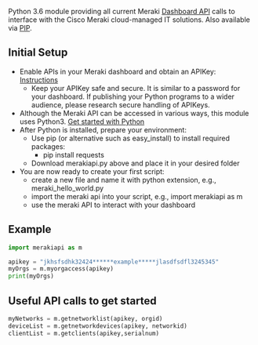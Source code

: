 Python 3.6 module providing all current Meraki [Dashboard API](https://dashboard.meraki.com/api_docs) calls to interface with the Cisco Meraki cloud-managed IT solutions.
Also available via [PIP](https://pypi.python.org/pypi/meraki/).


## Initial Setup
* Enable APIs in your Meraki dashboard and obtain an APIKey: [Instructions](https://documentation.meraki.com/zGeneral_Administration/Other_Topics/The_Cisco_Meraki_Dashboard_API) 
  * Keep your APIKey safe and secure.  It is similar to a password for your dashboard.  If publishing your Python programs to a wider audience, please research secure handling of APIKeys.
* Although the Meraki API can be accessed in various ways, this module uses Python3.  [Get started with Python](https://wiki.python.org/moin/BeginnersGuide/NonProgrammers)
* After Python is installed, prepare your environment:
  * Use pip (or alternative such as easy_install) to install required packages:
    * pip install requests
  * Download merakiapi.py above and place it in your desired folder
* You are now ready to create your first script:
  * create a new file and name it with python extension, e.g., meraki_hello_world.py
  * import the meraki api into your script, e.g.,  import merakiapi as m
  * use the meraki API to interact with your dashboard
  
## Example

```python
import merakiapi as m

apikey = "jkhsfsdhk32424******example*****jlasdfsdfl3245345"
myOrgs = m.myorgaccess(apikey)
print(myOrgs)
```

## Useful API calls to get started

```python
myNetworks = m.getnetworklist(apikey, orgid)
deviceList = m.getnetworkdevices(apikey, networkid)
clientList = m.getclients(apikey,serialnum)
```
